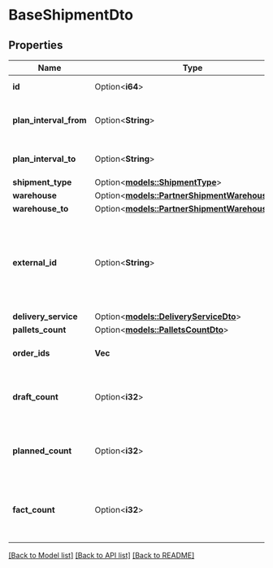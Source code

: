 # BaseShipmentDto

## Properties

Name | Type | Description | Notes
------------ | ------------- | ------------- | -------------
**id** | Option<**i64**> | Идентификатор отгрузки. | [optional]
**plan_interval_from** | Option<**String**> | Начало планового интервала отгрузки. | [optional]
**plan_interval_to** | Option<**String**> | Конец планового интервала отгрузки. | [optional]
**shipment_type** | Option<[**models::ShipmentType**](ShipmentType.md)> |  | [optional]
**warehouse** | Option<[**models::PartnerShipmentWarehouseDto**](PartnerShipmentWarehouseDTO.md)> |  | [optional]
**warehouse_to** | Option<[**models::PartnerShipmentWarehouseDto**](PartnerShipmentWarehouseDTO.md)> |  | [optional]
**external_id** | Option<**String**> | Идентификатор отгрузки в вашей системе. Если вы еще не передавали идентификатор, вернется идентификатор из параметра `id`. | [optional]
**delivery_service** | Option<[**models::DeliveryServiceDto**](DeliveryServiceDTO.md)> |  | [optional]
**pallets_count** | Option<[**models::PalletsCountDto**](PalletsCountDTO.md)> |  | [optional]
**order_ids** | **Vec<i64>** | Идентификаторы заказов в отгрузке. | 
**draft_count** | Option<**i32**> | Количество заказов, которое Маркет запланировал к отгрузке. | [optional]
**planned_count** | Option<**i32**> | Количество заказов, которое Маркет подтвердил к отгрузке. | [optional]
**fact_count** | Option<**i32**> | Количество заказов, принятых в сортировочном центре или пункте приема. | [optional]

[[Back to Model list]](../README.md#documentation-for-models) [[Back to API list]](../README.md#documentation-for-api-endpoints) [[Back to README]](../README.md)


